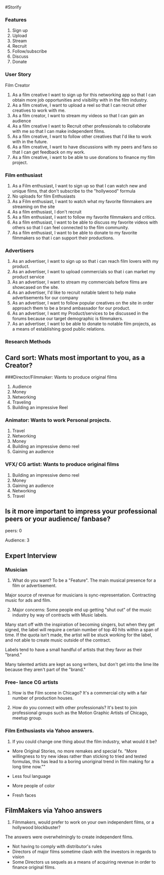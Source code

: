 #Storify

### Features
1. Sign up
2. Upload
3. Stream
4. Recruit
5. Follow/subscribe
6. Discuss
7. Donate

### User Story
Film Creator
1. As a film creative I want to sign up for this networking app so that I can obtain more job opportunities and visibility with in the film industry.
2. As a film creative, I want to upload a reel so that I can recruit other creatives to work with me.
3. As a film creator, I want to stream my videos so that I can gain an audience
4. As a film creative I want to Recruit other  professionals to collaborate with me so that I can make independent films.
5. As a film creative, I want to follow other creatives that I'd like to work with in the future.
6. As a film creative, I want to have discussions with my peers and fans so that I can get feedback on my work.
7. As a film creative, i want to be able to use donations to finance my film project.


### Film enthusiast
1. As a Film enthusiast, I want to sign up so that I can watch new and unique films, that don't subscribe to the "hollywood" formula
2. No uploads for film Enthusiasts
3. As a Film enthusiast, I want to watch what my favorite filmmakers are streaming on the site
4. As a film enthusiast, I don't recruit
5. As a film enthusiast, I want to follow my favorite filmmakers and critics.
6. As a film enthusiast, I want to be able to discuss my favorite videos with others so that I can feel connected to the film community.
7. As a film enthusiast, I want to be able to donate to my favorite filmmakers so that i can support their productions.


### Advertisers
1. As an advertiser, I want to sign up so that i can reach film lovers with my product.
2. As an advertiser, I want to upload commercials so that i can market my product service
3. As an advertiser, I want to stream my commercials before films are showcased on the site.
4. As an advertiser, I'd like to recruit notable talent to help make advertisements for our company
5. As an advertiser, I want to follow popular creatives on the site in order approach them to be a brand ambassador for our product.
6. As an advertiser, I want my Product/services to be discussed in the forums because our target demographic is filmmakers.
7. As an advertiser, I want to be able to donate to notable film projects, as a means of establishing good public relations.

### Research Methods

## Card sort: Whats most important to you, as a Creator?

###Director/Filmmaker: Wants to produce original films

1. Audience
2. Money
3. Networking
4. Traveling
5. Building an impressive Reel


### Animator: Wants to work Personal projects.
1. Travel
2. Networking
3. Money
4. Building an impressive demo reel
5. Gaining an audience

### VFX/ CG artist: Wants to produce original films
1. Building an impressive demo reel
2. Money
3. Gaining an audience
4. Networking
5. Travel



## Is it more important to impress your professional peers or your audience/ fanbase?

peers: 0

Audience: 3


## Expert Interview

### Musician
1. What do you want?
To be a "Feature". The main musical presence for a film or advertisement.

Major source of revenue for musicians is sync-representation. Contracting music for ads and film.


2. Major concerns:
Some people end up getting "shut out" of the music industry by way of contracts with Music labels.

Many start off with the inspiration of becoming singers, but when they get signed, the label will require a certain number of top 40 hits within a span of time. If the quota isn't made, the artist will be stuck working for the label, and not able to create music outside of the contract.

Labels tend to have a small handful of artists that they favor as their "brand."

Many talented artists are kept as song writers, but don't get into the lime lite because they aren't part of the "brand."

### Free- lance CG artists

1. How is the Film scene in Chicago?
It's a commercial city with a fair number of production houses.

2. How do you connect with other professionals?
It's best to join professional groups such as the Motion Graphic Artists of Chicago, meetup group.


### Film Enthusiasts via Yahoo answers.

1. If you could change one thing about the  film industry, what would it be?

- More Original Stories, no more remakes and special fx. "More willingness to try new ideas rather than sticking to tried and tested formulas, this has lead to a boring unoriginal trend in film making for a long time now.""

- Less foul language

- More people of color

- Fresh faces

## FilmMakers via Yahoo answers

1. Filmmakers, would prefer to work on your own independent films, or a hollywood blockbuster?

The answers were overwhelmingly to create independent films.

- Not having to comply with distributor's rules
- Directors of major films sometime clash with the investors in regards to vision
- Some Directors us sequels as a means of acquiring revenue in order to finance original films.
